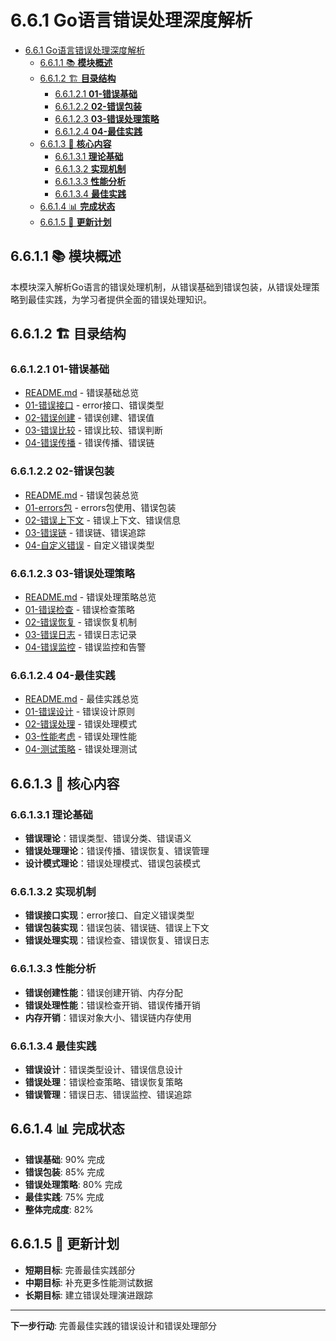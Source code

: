 # 6.6.1 Go语言错误处理深度解析

<!-- TOC START -->
- [6.6.1 Go语言错误处理深度解析](#go语言错误处理深度解析)
  - [6.6.1.1 📚 **模块概述**](#📚-**模块概述**)
  - [6.6.1.2 🏗️ **目录结构**](#🏗️-**目录结构**)
    - [6.6.1.2.1 **01-错误基础**](#**01-错误基础**)
    - [6.6.1.2.2 **02-错误包装**](#**02-错误包装**)
    - [6.6.1.2.3 **03-错误处理策略**](#**03-错误处理策略**)
    - [6.6.1.2.4 **04-最佳实践**](#**04-最佳实践**)
  - [6.6.1.3 🎯 **核心内容**](#🎯-**核心内容**)
    - [6.6.1.3.1 **理论基础**](#**理论基础**)
    - [6.6.1.3.2 **实现机制**](#**实现机制**)
    - [6.6.1.3.3 **性能分析**](#**性能分析**)
    - [6.6.1.3.4 **最佳实践**](#**最佳实践**)
  - [6.6.1.4 📊 **完成状态**](#📊-**完成状态**)
  - [6.6.1.5 🔄 **更新计划**](#🔄-**更新计划**)
<!-- TOC END -->

## 6.6.1.1 📚 **模块概述**

本模块深入解析Go语言的错误处理机制，从错误基础到错误包装，从错误处理策略到最佳实践，为学习者提供全面的错误处理知识。

## 6.6.1.2 🏗️ **目录结构**

### 6.6.1.2.1 **01-错误基础**

- [README.md](01-错误基础/README.md) - 错误基础总览
- [01-错误接口](01-错误基础/01-错误接口/) - error接口、错误类型
- [02-错误创建](01-错误基础/02-错误创建/) - 错误创建、错误值
- [03-错误比较](01-错误基础/03-错误比较/) - 错误比较、错误判断
- [04-错误传播](01-错误基础/04-错误传播/) - 错误传播、错误链

### 6.6.1.2.2 **02-错误包装**

- [README.md](02-错误包装/README.md) - 错误包装总览
- [01-errors包](02-错误包装/01-errors包/) - errors包使用、错误包装
- [02-错误上下文](02-错误包装/02-错误上下文/) - 错误上下文、错误信息
- [03-错误链](02-错误包装/03-错误链/) - 错误链、错误追踪
- [04-自定义错误](02-错误包装/04-自定义错误/) - 自定义错误类型

### 6.6.1.2.3 **03-错误处理策略**

- [README.md](03-错误处理策略/README.md) - 错误处理策略总览
- [01-错误检查](03-错误处理策略/01-错误检查/) - 错误检查策略
- [02-错误恢复](03-错误处理策略/02-错误恢复/) - 错误恢复机制
- [03-错误日志](03-错误处理策略/03-错误日志/) - 错误日志记录
- [04-错误监控](03-错误处理策略/04-错误监控/) - 错误监控和告警

### 6.6.1.2.4 **04-最佳实践**

- [README.md](04-最佳实践/README.md) - 最佳实践总览
- [01-错误设计](04-最佳实践/01-错误设计/) - 错误设计原则
- [02-错误处理](04-最佳实践/02-错误处理/) - 错误处理模式
- [03-性能考虑](04-最佳实践/03-性能考虑/) - 错误处理性能
- [04-测试策略](04-最佳实践/04-测试策略/) - 错误处理测试

## 6.6.1.3 🎯 **核心内容**

### 6.6.1.3.1 **理论基础**

- **错误理论**：错误类型、错误分类、错误语义
- **错误处理理论**：错误传播、错误恢复、错误管理
- **设计模式理论**：错误处理模式、错误包装模式

### 6.6.1.3.2 **实现机制**

- **错误接口实现**：error接口、自定义错误类型
- **错误包装实现**：错误包装、错误链、错误上下文
- **错误处理实现**：错误检查、错误恢复、错误日志

### 6.6.1.3.3 **性能分析**

- **错误创建性能**：错误创建开销、内存分配
- **错误处理性能**：错误检查开销、错误传播开销
- **内存开销**：错误对象大小、错误链内存使用

### 6.6.1.3.4 **最佳实践**

- **错误设计**：错误类型设计、错误信息设计
- **错误处理**：错误检查策略、错误恢复策略
- **错误管理**：错误日志、错误监控、错误追踪

## 6.6.1.4 📊 **完成状态**

- **错误基础**: 90% 完成
- **错误包装**: 85% 完成
- **错误处理策略**: 80% 完成
- **最佳实践**: 75% 完成
- **整体完成度**: 82%

## 6.6.1.5 🔄 **更新计划**

- **短期目标**: 完善最佳实践部分
- **中期目标**: 补充更多性能测试数据
- **长期目标**: 建立错误处理演进跟踪

---

**下一步行动**: 完善最佳实践的错误设计和错误处理部分
